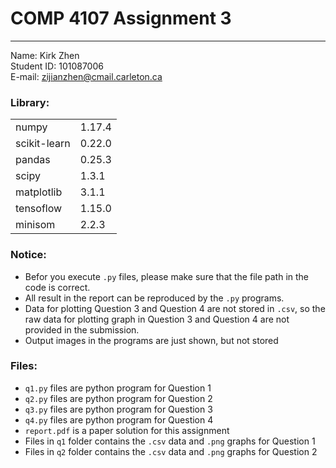 # COMP 4107 Assignment 3
-----------

Name: Kirk Zhen  
Student ID: 101087006  
E-mail: zijianzhen@cmail.carleton.ca  



### Library:
|||
|:---|:---|
|numpy|1.17.4
|scikit-learn|0.22.0
|pandas|0.25.3
|scipy|1.3.1
|matplotlib|3.1.1
|tensoflow|1.15.0
|minisom|2.2.3

### Notice:
* Befor you execute `.py` files, please
make sure that the file path in the code is correct.
* All result in the report can be reproduced by the `.py` programs.
* Data for plotting Question 3 and Question 4 are not stored in `.csv`, so the 
raw data for plotting graph in Question 3 and Question 4 are not provided in 
the submission. 
* Output images in the programs are just shown, but not stored

### Files:
* `q1.py` files are python program for Question 1
* `q2.py` files are python program for Question 2
* `q3.py` files are python program for Question 3
* `q4.py` files are python program for Question 4
* `report.pdf` is a paper solution for this assignment
* Files in `q1` folder contains the `.csv` data and `.png` graphs for Question 1
* Files in `q2` folder contains the `.csv` data and `.png` graphs for Question 2

